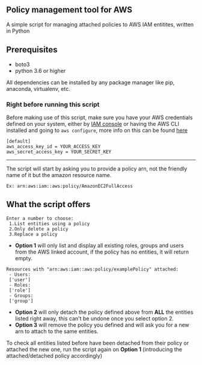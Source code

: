 ## Policy management tool for AWS
A simple script for managing attached policies to AWS IAM entitites, written in Python

## Prerequisites
* boto3
* python 3.6 or higher

All dependencies can be installed by any package manager like pip, anaconda, virtualenv, etc.

### Right before running this script
Before making use of this script, make sure you have your AWS credentials defined on your system, either by [IAM console](https://docs.aws.amazon.com/IAM/latest/UserGuide/id_credentials_access-keys.html#Using_CreateAccessKey) or having the AWS CLI installed and going to `aws configure`, more info on this can be found [here](https://boto3.amazonaws.com/v1/documentation/api/latest/guide/quickstart.html#configuration)

```
[default]
aws_access_key_id = YOUR_ACCESS_KEY
aws_secret_access_key = YOUR_SECRET_KEY
```

---

The script will start by asking you to provide a policy arn, not the friendly name of it but the amazon resource name.

`Ex: arn:aws:iam::aws:policy/AmazonEC2FullAccess`

## What the script offers

```
Enter a number to choose:
 1.List entities using a policy
 2.Only delete a policy
 3.Replace a policy
```

* **Option 1** will only list and display all existing roles, groups and users from the AWS linked account, if the policy has no entities, it will return empty.
  
```
Resources with "arn:aws:iam::aws:policy/examplePolicy" attached:
 - Users:
 ['user']
 - Roles:
 ['role']
 - Groups:
 ['group']
 ```

* **Option 2** will only detach the policy defined above from **ALL** the entities listed right away, this can't be undone once you select option 2.
* **Option 3** will remove the policy you defined and will ask you for a new arn to attach to the same entities.

To check all entities listed before have been detached from their policy or attached the new one, run the script again on **Option 1** (introducing the attached/detached policy accordingly)
